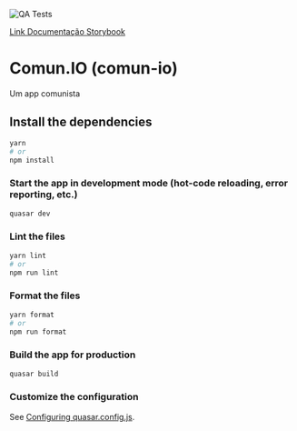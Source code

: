![QA Tests](https://github.com/FSLawiet/comunIO/actions/workflows/test.yml/badge.svg)

[Link Documentação Storybook](https://fslawiet.github.io/comunIO/)

# Comun.IO (comun-io)

Um app comunista

## Install the dependencies

```bash
yarn
# or
npm install
```

### Start the app in development mode (hot-code reloading, error reporting, etc.)

```bash
quasar dev
```

### Lint the files

```bash
yarn lint
# or
npm run lint
```

### Format the files

```bash
yarn format
# or
npm run format
```

### Build the app for production

```bash
quasar build
```

### Customize the configuration

See [Configuring quasar.config.js](https://v2.quasar.dev/quasar-cli-vite/quasar-config-js).
